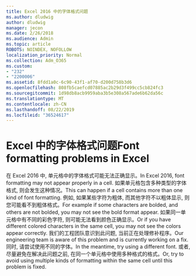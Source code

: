```yaml
---
title: Excel 2016 中的字体格式问题
ms.author: dludwig
author: dludwig
manager: jecon
ms.date: 2/26/2018
ms.audience: Admin
ms.topic: article
ROBOTS: NOINDEX, NOFOLLOW
localization_priority: Normal
ms.collection: Adm_O365
ms.custom:
- "232"
- "2200006"
ms.assetid: 8fdd1a0c-6c90-43f1-af70-d200d758b3d6
ms.openlocfilehash: 808fb5caefcd07885ac2b29d3f499cc5cb824fc3
ms.sourcegitcommit: 1d98db8acb9959aba3b5e308a567ade6b62da56c
ms.translationtype: MT
ms.contentlocale: zh-CN
ms.lasthandoff: 08/22/2019
ms.locfileid: "36524617"
---
```

# <a name="font-formatting-problems-in-excel"></a><span data-ttu-id="95357-102">Excel 中的字体格式问题</span><span class="sxs-lookup"><span data-stu-id="95357-102">Font formatting problems in Excel</span></span>

<span data-ttu-id="95357-103">在 Excel 2016 中, 单元格中的字体格式可能无法正确显示。</span><span class="sxs-lookup"><span data-stu-id="95357-103">In Excel 2016, font formatting may not appear properly in a cell.</span></span> <span data-ttu-id="95357-104">如果单元格包含多种类型的字体格式, 则会发生这种情况。</span><span class="sxs-lookup"><span data-stu-id="95357-104">This can happen if a cell contains more than one kind of font formatting.</span></span> <span data-ttu-id="95357-105">例如, 如果某些字符为粗体, 而其他字符不以粗体显示, 则您可能看不到粗体格式。</span><span class="sxs-lookup"><span data-stu-id="95357-105">For example if some characters are bolded, and others are not bolded, you may not see the bold format appear.</span></span> <span data-ttu-id="95357-106">如果同一单元格中有不同的彩色字符, 则可能无法看到颜色正确显示。</span><span class="sxs-lookup"><span data-stu-id="95357-106">Or if you have different colored characters in the same cell, you may not see the colors appear correctly.</span></span> <span data-ttu-id="95357-107">我们的工程团队意识到此问题, 当前正在处理修补程序。</span><span class="sxs-lookup"><span data-stu-id="95357-107">Our engineering team is aware of this problem and is currently working on a fix.</span></span> <span data-ttu-id="95357-108">同时, 请尝试使用不同的字体。</span><span class="sxs-lookup"><span data-stu-id="95357-108">In the meantime, try using a different font.</span></span> <span data-ttu-id="95357-109">或者, 尽量避免在解决此问题之前, 在同一个单元格中使用多种格式的格式。</span><span class="sxs-lookup"><span data-stu-id="95357-109">Or, try to avoid using multiple kinds of formatting within the same cell until this problem is fixed.</span></span>
  